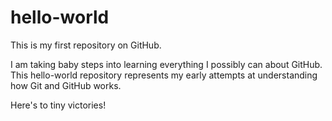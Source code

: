 # hello-world
This is my first repository on GitHub.

I am taking baby steps into learning everything I possibly can about GitHub.
This hello-world repository represents my early attempts at understanding how Git and GitHub works.

Here's to tiny victories!
